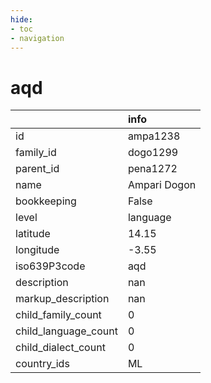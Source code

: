```yaml
---
hide:
- toc
- navigation
---
```

# aqd
|                      | info         |
|:---------------------|:-------------|
| id                   | ampa1238     |
| family_id            | dogo1299     |
| parent_id            | pena1272     |
| name                 | Ampari Dogon |
| bookkeeping          | False        |
| level                | language     |
| latitude             | 14.15        |
| longitude            | -3.55        |
| iso639P3code         | aqd          |
| description          | nan          |
| markup_description   | nan          |
| child_family_count   | 0            |
| child_language_count | 0            |
| child_dialect_count  | 0            |
| country_ids          | ML           |